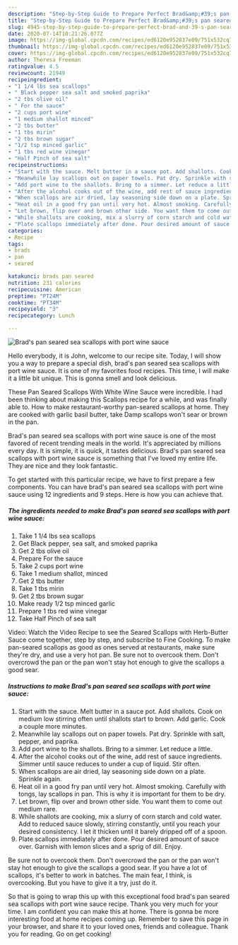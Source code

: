 ```yaml
---
description: "Step-by-Step Guide to Prepare Perfect Brad&amp;#39;s pan seared sea scallops with port wine sauce"
title: "Step-by-Step Guide to Prepare Perfect Brad&amp;#39;s pan seared sea scallops with port wine sauce"
slug: 4945-step-by-step-guide-to-prepare-perfect-brad-and-39-s-pan-seared-sea-scallops-with-port-wine-sauce
date: 2020-07-14T10:21:26.077Z
image: https://img-global.cpcdn.com/recipes/ed6120e952837e09/751x532cq70/brads-pan-seared-sea-scallops-with-port-wine-sauce-recipe-main-photo.jpg
thumbnail: https://img-global.cpcdn.com/recipes/ed6120e952837e09/751x532cq70/brads-pan-seared-sea-scallops-with-port-wine-sauce-recipe-main-photo.jpg
cover: https://img-global.cpcdn.com/recipes/ed6120e952837e09/751x532cq70/brads-pan-seared-sea-scallops-with-port-wine-sauce-recipe-main-photo.jpg
author: Theresa Freeman
ratingvalue: 4.5
reviewcount: 21949
recipeingredient:
- "1 1/4 lbs sea scallops"
- " Black pepper sea salt and smoked paprika"
- "2 tbs olive oil"
- " For the sauce"
- "2 cups port wine"
- "1 medium shallot minced"
- "2 tbs butter"
- "1 tbs mirin"
- "2 tbs brown sugar"
- "1/2 tsp minced garlic"
- "1 tbs red wine vinegar"
- "Half Pinch of sea salt"
recipeinstructions:
- "Start with the sauce. Melt butter in a sauce pot. Add shallots. Cook on medium low stirring often until shallots start to brown. Add garlic. Cook a couple more minutes."
- "Meanwhile lay scallops out on paper towels. Pat dry. Sprinkle with salt, pepper, and paprika."
- "Add port wine to the shallots. Bring to a simmer. Let reduce a little."
- "After the alcohol cooks out of the wine, add rest of sauce ingredients. Simmer until sauce reduces to under a cup of liquid. Stir often."
- "When scallops are air dried, lay seasoning side down on a plate. Sprinkle again."
- "Heat oil in a good fry pan until very hot. Almost smoking. Carefully with tongs, lay scallops in pan. This is why it is important for them to be dry."
- "Let brown, flip over and brown other side. You want them to come out medium rare."
- "While shallots are cooking, mix a slurry of corn starch and cold water. Add to reduced sauce slowly, stirring constantly, until you reach your desired consistency. I let it thicken until it barely dripped off of a spoon."
- "Plate scallops immediately after done. Pour desired amount of sauce over. Garnish with lemon slices and a sprig of dill. Enjoy."
categories:
- Recipe
tags:
- brads
- pan
- seared

katakunci: brads pan seared 
nutrition: 231 calories
recipecuisine: American
preptime: "PT24M"
cooktime: "PT34M"
recipeyield: "3"
recipecategory: Lunch

---
```



![Brad&#39;s pan seared sea scallops with port wine sauce](https://img-global.cpcdn.com/recipes/ed6120e952837e09/751x532cq70/brads-pan-seared-sea-scallops-with-port-wine-sauce-recipe-main-photo.jpg)

Hello everybody, it is John, welcome to our recipe site. Today, I will show you a way to prepare a special dish, brad&#39;s pan seared sea scallops with port wine sauce. It is one of my favorites food recipes. This time, I will make it a little bit unique. This is gonna smell and look delicious.

These Pan Seared Scallops With White Wine Sauce were incredible. I had been thinking about making this Scallops recipe for a while, and was finally able to. How to make restaurant-worthy pan-seared scallops at home. They are cooked with garlic basil butter, take Damp scallops won&#39;t sear or brown in the pan.

Brad&#39;s pan seared sea scallops with port wine sauce is one of the most favored of recent trending meals in the world. It's appreciated by millions every day. It is simple, it is quick, it tastes delicious. Brad&#39;s pan seared sea scallops with port wine sauce is something that I've loved my entire life. They are nice and they look fantastic.


To get started with this particular recipe, we have to first prepare a few components. You can have brad&#39;s pan seared sea scallops with port wine sauce using 12 ingredients and 9 steps. Here is how you can achieve that.

<!--inarticleads1-->

##### The ingredients needed to make Brad&#39;s pan seared sea scallops with port wine sauce:

1. Take 1 1/4 lbs sea scallops
1. Get  Black pepper, sea salt, and smoked paprika
1. Get 2 tbs olive oil
1. Prepare  For the sauce
1. Take 2 cups port wine
1. Take 1 medium shallot, minced
1. Get 2 tbs butter
1. Take 1 tbs mirin
1. Get 2 tbs brown sugar
1. Make ready 1/2 tsp minced garlic
1. Prepare 1 tbs red wine vinegar
1. Take Half Pinch of sea salt


Video: Watch the Video Recipe to see the Seared Scallops with Herb-Butter Sauce come together, step by step, and subscribe to Fine Cooking. To make pan-seared scallops as good as ones served at restaurants, make sure they&#39;re dry, and use a very hot pan. Be sure not to overcook them. Don&#39;t overcrowd the pan or the pan won&#39;t stay hot enough to give the scallops a good sear. 

<!--inarticleads2-->

##### Instructions to make Brad&#39;s pan seared sea scallops with port wine sauce:

1. Start with the sauce. Melt butter in a sauce pot. Add shallots. Cook on medium low stirring often until shallots start to brown. Add garlic. Cook a couple more minutes.
1. Meanwhile lay scallops out on paper towels. Pat dry. Sprinkle with salt, pepper, and paprika.
1. Add port wine to the shallots. Bring to a simmer. Let reduce a little.
1. After the alcohol cooks out of the wine, add rest of sauce ingredients. Simmer until sauce reduces to under a cup of liquid. Stir often.
1. When scallops are air dried, lay seasoning side down on a plate. Sprinkle again.
1. Heat oil in a good fry pan until very hot. Almost smoking. Carefully with tongs, lay scallops in pan. This is why it is important for them to be dry.
1. Let brown, flip over and brown other side. You want them to come out medium rare.
1. While shallots are cooking, mix a slurry of corn starch and cold water. Add to reduced sauce slowly, stirring constantly, until you reach your desired consistency. I let it thicken until it barely dripped off of a spoon.
1. Plate scallops immediately after done. Pour desired amount of sauce over. Garnish with lemon slices and a sprig of dill. Enjoy.


Be sure not to overcook them. Don&#39;t overcrowd the pan or the pan won&#39;t stay hot enough to give the scallops a good sear. If you have a lot of scallops, it&#39;s better to work in batches. The main fear, I think, is overcooking. But you have to give it a try, just do it. 

So that is going to wrap this up with this exceptional food brad&#39;s pan seared sea scallops with port wine sauce recipe. Thank you very much for your time. I am confident you can make this at home. There is gonna be more interesting food at home recipes coming up. Remember to save this page in your browser, and share it to your loved ones, friends and colleague. Thank you for reading. Go on get cooking!

